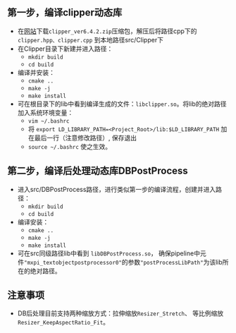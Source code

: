 ## 第一步，编译clipper动态库
- 在[网站](https://sourceforge.net/projects/polyclipping/files/)下载`clipper_ver6.4.2.zip`压缩包，解压后将路径cpp下的 `clipper.hpp、clipper.cpp` 到本地路径src/Clipper下
- 在Clipper目录下新建并进入路径：
  - `mkdir build`
  - `cd build`
- 编译并安装：
  - `cmake ..`
  - `make -j`
  - `make install`
- 可在根目录下的lib中看到编译生成的文件：`libclipper.so`。将lib的绝对路径加入系统环境变量：
  -   `vim ~/.bashrc`
  -   将 ` export LD_LIBRARY_PATH=<Project_Root>/lib:$LD_LIBRARY_PATH ` 加在最后一行（注意修改路径）, 保存退出
  -    `source ~/.bashrc` 使之生效。

## 第二步，编译后处理动态库DBPostProcess
-  进入src/DBPostProcess路径，进行类似第一步的编译流程，创建并进入路径：
   -  `mkdir build`
   -  `cd build`
-  编译安装：
   -  `cmake ..`
   -  `make -j`
   -  `make install`
-  可在src同级路径lib中看到 `libDBPostProcess.so`， 确保pipeline中元件`"mxpi_textobjectpostprocessor0"`的参数`"postProcessLibPath"`为该lib所在的绝对路径。

## 注意事项
- DB后处理目前支持两种缩放方式：拉伸缩放`Resizer_Stretch`、 等比例缩放`Resizer_KeepAspectRatio_Fit`。